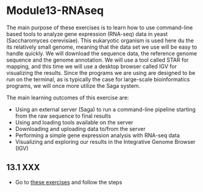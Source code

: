 # Module13-RNAseq
The main purpose of these exercises is to learn how to use command-line based tools to analyze gene expression (RNA-seq) data in yeast (Saccharomyces cerevisiae). This eukaryotic organism is used here du the its relatively small genome, meaning that the data set we use will be easy to handle quickly. We will download the sequence data, the reference genome sequence and the genome annotation. We will use a tool called STAR for mapping, and this time we will use a desktop browser called IGV for visualizing the results. Since the programs we are using are designed to be run on the terminal, as is typically the case for large-scale bioinformatics programs, we will once more utilize the Saga system.


The main learning outcomes of this exercise are:
- Using an external server (Saga) to run a command-line pipeline starting from the raw
sequence to final results
- Using and loading tools available on the server
- Downloading and uploading data to/from the server
- Performing a simple gene expression analysis with RNA-seq data
- Visualizing and exploring our results in the Integrative Genome Browser (IGV)

## 13.1 XXX
- Go to [these exercises](exercises/Exercise1.md) and follow the steps
